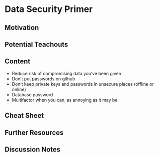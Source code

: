# Data Security Primer

## Motivation


## Potential Teachouts

## Content

* Reduce risk of compromising data you’ve been given
* Don’t put passwords on github
* Don’t keep private keys and passwords in unsecure places (offline or online) 
* Database password 
* Multifactor when you can, as annoying as it may be

## Cheat Sheet

## Further Resources

## Discussion Notes
